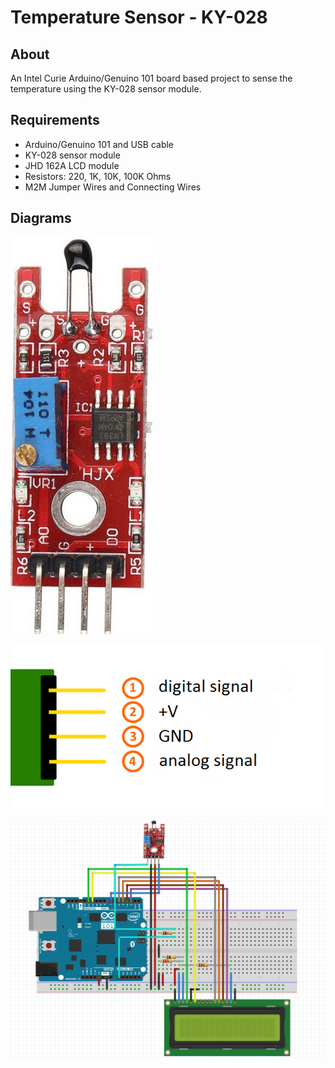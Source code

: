 # Temperature Sensor - KY-028

## About

An Intel Curie Arduino/Genuino 101 board based project to sense the temperature using the KY-028 sensor module.

## Requirements

* Arduino/Genuino 101 and USB cable
* KY-028 sensor module
* JHD 162A LCD module
* Resistors: 220, 1K, 10K, 100K Ohms
* M2M Jumper Wires and Connecting Wires

## Diagrams

![KY-028](https://raw.githubusercontent.com/Sampreet/iot-projects/master/Arduino_Genuino_101/TemperatureSensor-KY-028/Diagrams/KY_028.PNG "KY-028")

![KY-028 Pin Diagram](https://raw.githubusercontent.com/Sampreet/iot-projects/master/Arduino_Genuino_101/TemperatureSensor-KY-028/Diagrams/KY_028_Pin_Diagram.PNG "KY-028 Pin Diagram")

![KY-028 Interfacing with Arduino 101](https://raw.githubusercontent.com/Sampreet/iot-projects/master/Arduino_Genuino_101/TemperatureSensor-KY-028/Diagrams/Arduino101_KY_028_JHD162A.PNG "KY-028 Interfacing")



